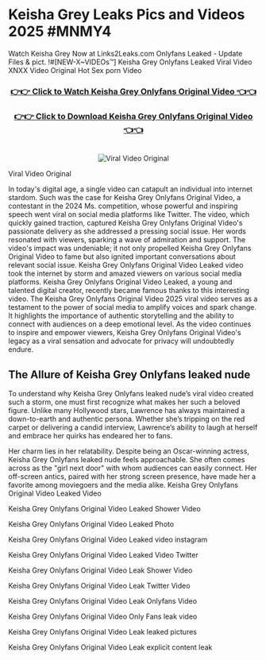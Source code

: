 # Keisha Grey  Leaks Pics and Videos 2025 #MNMY4

Watch Keisha Grey Now at Links2Leaks.com Onlyfans Leaked - Update Files & pict. !#[NEW-X~VIDEOs™] Keisha Grey Onlyfans Leaked Viral Video XNXX Video Original Hot Sex porn Video
<br>
<div align="center">
<h3><a href="https://links2leaks.com/keishagrey" rel="nofollow">👉👉 Click to Watch Keisha Grey Onlyfans Original Video 👈👈</a></h3>
<h3><a href="https://links2leaks.com/keishagrey" rel="nofollow">👉👉 Click to Download Keisha Grey Onlyfans Original Video 👈👈</a></h3>
<br>
<a href="https://links2leaks.com/keishagrey" rel="nofollow"><img src="https://i.ibb.co/Gkj2r4b/banner.png" alt="Viral Video Original" style="max-width: 100%; display: inline-block;" data-target="animated-image.originalImage"></a>
</div>

Viral Video Original

In today's digital age, a single video can catapult an individual into internet stardom. Such was the case for Keisha Grey Onlyfans Original Video, a contestant in the 2024 Ms. competition, whose powerful and inspiring speech went viral on social media platforms like Twitter.
The video, which quickly gained traction, captured Keisha Grey Onlyfans Original Video's passionate delivery as she addressed a pressing social issue. Her words resonated with viewers, sparking a wave of admiration and support. The video's impact was undeniable; it not only propelled Keisha Grey Onlyfans Original Video to fame but also ignited important conversations about relevant social issue.
Keisha Grey Onlyfans Original Video Leaked video took the internet by storm and amazed viewers on various social media platforms. Keisha Grey Onlyfans Original Video Leaked, a young and talented digital creator, recently became famous thanks to this interesting video.
The Keisha Grey Onlyfans Original Video 2025 viral video serves as a testament to the power of social media to amplify voices and spark change. It highlights the importance of authentic storytelling and the ability to connect with audiences on a deep emotional level. As the video continues to inspire and empower viewers, Keisha Grey Onlyfans Original Video's legacy as a viral sensation and advocate for privacy will undoubtedly endure.

<h2>The Allure of Keisha Grey Onlyfans leaked nude</h2>


To understand why Keisha Grey Onlyfans leaked nude’s viral video created such a storm, one must first recognize what makes her such a beloved figure. Unlike many Hollywood stars, Lawrence has always maintained a down-to-earth and authentic persona. Whether she’s tripping on the red carpet or delivering a candid interview, Lawrence’s ability to laugh at herself and embrace her quirks has endeared her to fans.

Her charm lies in her relatability. Despite being an Oscar-winning actress, Keisha Grey Onlyfans leaked nude feels approachable. She often comes across as the "girl next door" with whom audiences can easily connect. Her off-screen antics, paired with her strong screen presence, have made her a favorite among moviegoers and the media alike.
Keisha Grey Onlyfans Original Video Leaked Video

Keisha Grey Onlyfans Original Video Leaked Shower Video

Keisha Grey Onlyfans Original Video Leaked Photo

Keisha Grey Onlyfans Original Video Leaked video instagram

Keisha Grey Onlyfans Original Video Leaked Video Twitter

Keisha Grey Onlyfans Original Video Leak Shower Video

Keisha Grey Onlyfans Original Video Leak Twitter Video

Keisha Grey Onlyfans Original Video Leak Onlyfans Video

Keisha Grey Onlyfans Original Video Only Fans leak video

Keisha Grey Onlyfans Original Video Leak leaked pictures

Keisha Grey Onlyfans Original Video Leak explicit content leak